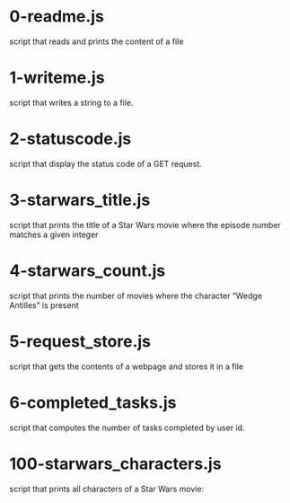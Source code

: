 # 0-readme.js

script that reads and prints the content of a file

# 1-writeme.js

script that writes a string to a file.

# 2-statuscode.js

script that display the status code of a GET request.

# 3-starwars_title.js

script that prints the title of a Star Wars movie where the episode number matches a given integer

# 4-starwars_count.js

script that prints the number of movies where the character “Wedge Antilles” is present

# 5-request_store.js

 script that gets the contents of a webpage and stores it in a file
 
 # 6-completed_tasks.js
 
 script that computes the number of tasks completed by user id.
 
 # 100-starwars_characters.js
 
 script that prints all characters of a Star Wars movie:
 
